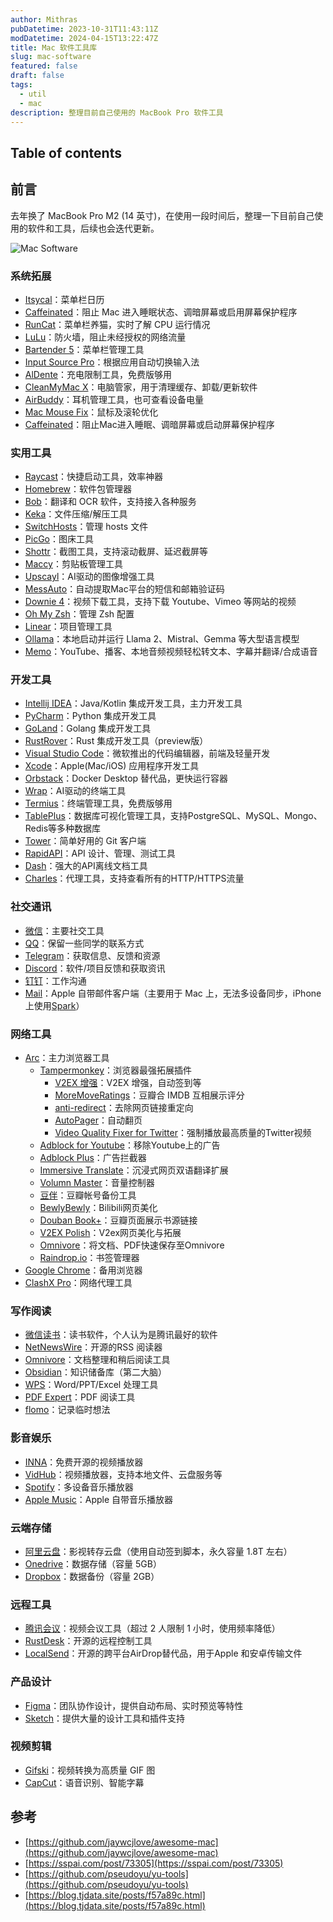 ```yaml
---
author: Mithras
pubDatetime: 2023-10-31T11:43:11Z
modDatetime: 2024-04-15T13:22:47Z
title: Mac 软件工具库
slug: mac-software
featured: false
draft: false
tags:
  - util
  - mac
description: 整理目前自己使用的 MacBook Pro 软件工具
---
```


## Table of contents

## 前言

去年换了 MacBook Pro M2 (14 英寸)，在使用一段时间后，整理一下目前自己使用的软件和工具，后续也会迭代更新。

![Mac Software](https://image.akrab.top/blog-picture/2024/04/9e44602e6fe3ee8abc91f4537870a058.jpg)

### 系统拓展

- [Itsycal](https://www.mowglii.com/itsycal)：菜单栏日历
- [Caffeinated](https://caffeinated.app)：阻止 Mac 进入睡眠状态、调暗屏幕或启用屏幕保护程序
- [RunCat](https://kyome.io/runcat/index.html)：菜单栏养猫，实时了解 CPU 运行情况
- [LuLu](https://github.com/objective-see/LuLu)：防火墙，阻止未经授权的网络流量
- [Bartender 5](https://www.macbartender.com)：菜单栏管理工具
- [Input Source Pro](https://inputsource.pro)：根据应用自动切换输入法
- [AlDente](https://apphousekitchen.com)：充电限制工具，免费版够用
- [CleanMyMac X](https://macpaw.com/)：电脑管家，用于清理缓存、卸载/更新软件
- [AirBuddy](https://v2.airbuddy.app/)：耳机管理工具，也可查看设备电量
- [Mac Mouse Fix](https://macmousefix.com/)：鼠标及滚轮优化
- [Caffeinated](https://caffeinated.app/)：阻止Mac进入睡眠、调暗屏幕或启动屏幕保护程序

### 实用工具

- [Raycast](https://www.raycast.com)：快捷启动工具，效率神器
- [Homebrew](https://docs.brew.sh/)：软件包管理器
- [Bob](https://bobtranslate.com)：翻译和 OCR 软件，支持接入各种服务
- [Keka](https://www.keka.io/en)：文件压缩/解压工具
- [SwitchHosts](https://github.com/oldj/SwitchHosts)：管理 hosts 文件
- [PicGo](https://github.com/Molunerfinn/PicGo)：图床工具
- [Shottr](https://shottr.cc/)：截图工具，支持滚动截屏、延迟截屏等
- [Maccy](https://github.com/p0deje/Maccy)：剪贴板管理工具
- [Upscayl](https://www.upscayl.org/)：AI驱动的图像增强工具
- [MessAuto](https://github.com/LeeeSe/MessAuto)：自动提取Mac平台的短信和邮箱验证码
- [Downie 4](https://software.charliemonroe.net/downie/)：视频下载工具，支持下载 Youtube、Vimeo 等网站的视频
- [Oh My Zsh](https://ohmyz.sh)：管理 Zsh 配置
- [Linear](https://linear.app/)：项目管理工具
- [Ollama](https://ollama.com/)：本地启动并运行 Llama 2、Mistral、Gemma 等大型语言模型
- [Memo](https://memo.ac/)：YouTube、播客、本地音频视频轻松转文本、字幕并翻译/合成语音

### 开发工具

- [Intellij IDEA](https://www.jetbrains.com/idea/)：Java/Kotlin 集成开发工具，主力开发工具
- [PyCharm](https://www.jetbrains.com/pycharm/)：Python 集成开发工具
- [GoLand](https://www.jetbrains.com/go/)：Golang 集成开发工具
- [RustRover](https://www.jetbrains.com/rust/)：Rust 集成开发工具（preview版）
- [Visual Studio Code](https://code.visualstudio.com/)：微软推出的代码编辑器，前端及轻量开发
- [Xcode](https://developer.apple.com/xcode/)：Apple(Mac/iOS) 应用程序开发工具
- [Orbstack](https://orbstack.dev/)：Docker Desktop 替代品，更快运行容器
- [Wrap](https://www.warp.dev/)：AI驱动的终端工具
- [Termius](https://termius.com/)：终端管理工具，免费版够用
- [TablePlus](https://tableplus.com/)：数据库可视化管理工具，支持PostgreSQL、MySQL、Mongo、Redis等多种数据库
- [Tower](https://www.git-tower.com/)：简单好用的 Git 客户端
- [RapidAPI](https://rapidapi.com/)：API 设计、管理、测试工具
- [Dash](https://kapeli.com/dash)：强大的API离线文档工具
- [Charles](https://www.charlesproxy.com/)：代理工具，支持查看所有的HTTP/HTTPS流量

### 社交通讯

- [微信](https://weixin.qq.com)：主要社交工具
- [QQ](https://im.qq.com)：保留一些同学的联系方式
- [Telegram](https://telegram.org)：获取信息、反馈和资源
- [Discord](https://discord.com)：软件/项目反馈和获取资讯
- [钉钉](https://www.dingtalk.com)：工作沟通
- [Mail](https://www.icloud.com/mail)：Apple 自带邮件客户端（主要用于 Mac 上，无法多设备同步，iPhone上使用[Spark](https://sparkmailapp.com/)）

### 网络工具

- [Arc](https://arc.net/)：主力浏览器工具
  - [Tampermonkey](https://chrome.google.com/webstore/detail/tampermonkey/dhdgffkkebhmkfjojejmpbldmpobfkfo)：浏览器最强拓展插件
    - [V2EX 增强](https://greasyfork.org/en/scripts/424246-v2ex-%E5%A2%9E%E5%BC%BA)：V2EX 增强，自动签到等
    - [MoreMoveRatings](https://greasyfork.org/en/scripts/7687-moremovieratings)：豆瓣合 IMDB 互相展示评分
    - [anti-redirect](https://greasyfork.org/en/scripts/11915-anti-redirect)：去除网页链接重定向
    - [AutoPager](https://greasyfork.org/en/scripts/419215-%E8%87%AA%E5%8A%A8%E6%97%A0%E7%BC%9D%E7%BF%BB%E9%A1%B5)：自动翻页
    - [Video Quality Fixer for Twitter](https://greasyfork.org/en/scripts/399827-video-quality-fixer-for-twitter)：强制播放最高质量的Twitter视频
  - [Adblock for Youtube](https://chromewebstore.google.com/detail/cmedhionkhpnakcndndgjdbohmhepckk)：移除Youtube上的广告
  - [Adblock Plus](https://chrome.google.com/webstore/detail/adblock-plus-free-ad-bloc/cfhdojbkjhnklbpkdaibdccddilifddb)：广告拦截器
  - [Immersive Translate](https://chrome.google.com/webstore/detail/immersive-translate-web-p/bpoadfkcbjbfhfodiogcnhhhpibjhbnh)：沉浸式网页双语翻译扩展
  - [Volumn Master](https://chrome.google.com/webstore/detail/volume-master/jghecgabfgfdldnmbfkhmffcabddioke)：音量控制器
  - [豆伴](https://chrome.google.com/webstore/detail/%E8%B1%86%E4%BC%B4%EF%BC%9A%E8%B1%86%E7%93%A3%E8%B4%A6%E5%8F%B7%E5%A4%87%E4%BB%BD%E5%B7%A5%E5%85%B7/ghppfgfeoafdcaebjoglabppkfmbcjdd)：豆瓣帐号备份工具
  - [BewlyBewly](https://chromewebstore.google.com/detail/bewlybewly/bbbiejemhfihiooipfcjmjmbfdmobobp)：Bilibili网页美化
  - [Douban Book+](https://chromewebstore.google.com/detail/douban-book+/lkmnoeojcpmcpjlbhbjbilpmccfljdoj)：豆瓣页面展示书源链接
  - [V2EX Polish](https://chromewebstore.google.com/detail/v2ex-polish/onnepejgdiojhiflfoemillegpgpabdm)：V2ex网页美化与拓展
  - [Omnivore](https://chromewebstore.google.com/detail/omnivore/blkggjdmcfjdbmmmlfcpplkchpeaiiab)：将文档、PDF快速保存至Omnivore
  - [Raindrop.io](https://chromewebstore.google.com/detail/raindropio/ldgfbffkinooeloadekpmfoklnobpien)：书签管理器
- [Google Chrome](https://www.google.com/chrome)：备用浏览器
- [ClashX Pro](https://github.com/yichengchen/clashX)：网络代理工具

### 写作阅读

- [微信读书](https://weread.qq.com/)：读书软件，个人认为是腾讯最好的软件
- [NetNewsWire](https://netnewswire.com/)：开源的RSS 阅读器
- [Omnivore](https://omnivore.app/)：文档整理和稍后阅读工具
- [Obsidian](https://obsidian.md/)：知识储备库（第二大脑）
- [WPS](https://platform.wps.cn/)：Word/PPT/Excel 处理工具
- [PDF Expert](https://pdfexpert.com/)：PDF 阅读工具
- [flomo](https://flomoapp.com/)：记录临时想法

### 影音娱乐

- [INNA](https://iina.io/)：免费开源的视频播放器
- [VidHub](https://okaapps.com/product/1659622164)：视频播放器，支持本地文件、云盘服务等
- [Spotify](https://open.spotify.com/)：多设备音乐播放器
- [Apple Music](https://music.apple.com/)：Apple 自带音乐播放器

### 云端存储

- [阿里云盘](https://www.aliyundrive.com/)：影视转存云盘（使用自动签到脚本，永久容量 1.8T 左右）
- [Onedrive](https://www.microsoft.com/en-us/microsoft-365/onedrive/online-cloud-storage)：数据存储（容量 5GB）
- [Dropbox](https://www.dropbox.com/)：数据备份（容量 2GB）

### 远程工具

- [腾讯会议](https://meeting.tencent.com/)：视频会议工具（超过 2 人限制 1 小时，使用频率降低）
- [RustDesk](https://rustdesk.com/)：开源的远程控制工具
- [LocalSend](https://omnivore.app/)：开源的跨平台AirDrop替代品，用于Apple 和安卓传输文件

### 产品设计

- [Figma](https://www.figma.com/)：团队协作设计，提供自动布局、实时预览等特性
- [Sketch](https://www.sketch.com/)：提供大量的设计工具和插件支持

### 视频剪辑

- [Gifski](https://github.com/sindresorhus/Gifski)：视频转换为高质量 GIF 图
- [CapCut](https://www.capcut.com/)：语音识别、智能字幕

## 参考

- [https://github.com/jaywcjlove/awesome-mac](https://github.com/jaywcjlove/awesome-mac)
- [https://sspai.com/post/73305](https://sspai.com/post/73305)
- [https://github.com/pseudoyu/yu-tools](https://github.com/pseudoyu/yu-tools)
- [https://blog.tjdata.site/posts/f57a89c.html](https://blog.tjdata.site/posts/f57a89c.html)
